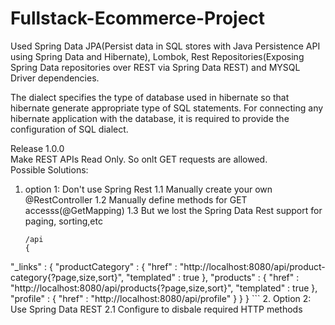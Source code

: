 # Fullstack-Ecommerce-Project
Used Spring Data JPA(Persist data in SQL stores with Java Persistence API using Spring Data and Hibernate), Lombok, Rest Repositories(Exposing Spring Data repositories over REST via Spring Data REST) and MYSQL Driver dependencies.

The dialect specifies the type of database used in hibernate so that hibernate generate appropriate type of SQL statements. For connecting any hibernate application with the database, it is required to provide the configuration of SQL dialect.

Release 1.0.0<br/>
Make REST APIs Read Only. So onlt GET requests are allowed.<br/>
Possible Solutions:<br>
1. option 1: Don't use Spring Rest
    1.1 Manually create your own @RestController
    1.2 Manually define methods for GET accesss(@GetMapping)
    1.3 But we lost the Spring Data Rest support for paging, sorting,etc
    ```
    /api
    {
  "_links" : {
    "productCategory" : {
      "href" : "http://localhost:8080/api/product-category{?page,size,sort}",
      "templated" : true
    },
    "products" : {
      "href" : "http://localhost:8080/api/products{?page,size,sort}",
      "templated" : true
    },
    "profile" : {
      "href" : "http://localhost:8080/api/profile"
    }
  }
}
    ```
2. Option 2: Use Spring Data REST
    2.1 Configure to disbale required HTTP methods
